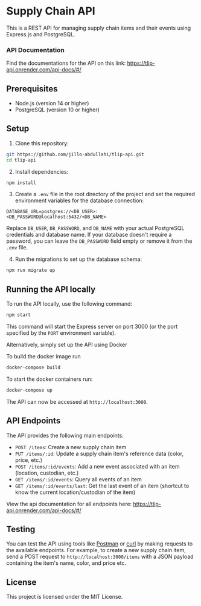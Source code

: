 # Supply Chain API

This is a REST API for managing supply chain items and their events using Express.js and PostgreSQL.

### API Documentation
Find the documentations for the API on this link:
https://tlip-api.onrender.com/api-docs/#/

## Prerequisites

- Node.js (version 14 or higher)
- PostgreSQL (version 10 or higher)

## Setup

1. Clone this repository:

```bash
git https://github.com/jillo-abdullahi/tlip-api.git
cd tlip-api
```

2. Install dependencies:

```bash
npm install
```

3. Create a `.env` file in the root directory of the project and set the required environment variables for the database connection:

```plaintext
DATABASE_URL=postgres://<DB_USER>:<DB_PASSWORD@localhost:5432/<DB_NAME>
```

Replace `DB_USER`, `DB_PASSWORD`, and `DB_NAME` with your actual PostgreSQL credentials and database name. If your database doesn't require a password, you can leave the `DB_PASSWORD` field empty or remove it from the `.env` file.

4. Run the migrations to set up the database schema:

```bash
npm run migrate up
```

## Running the API locally

To run the API locally, use the following command:

```bash
npm start
```

This command will start the Express server on port 3000 (or the port specified by the `PORT` environment variable). 

Alternatively, simply set up the API using Docker

To build the docker image run
```bash
docker-compose build
```

To start the docker containers run:
```bash
docker-compose up
```

The API can now be accessed at `http://localhost:3000`.

## API Endpoints

The API provides the following main endpoints:

- `POST /items`: Create a new supply chain item
- `PUT /items/:id`: Update a supply chain item's reference data (color, price, etc.)
- `POST /items/:id/events`: Add a new event associated with an item (location, custodian, etc.)
- `GET /items/:id/events`: Query all events of an item
- `GET /items/:id/events/last`: Get the last event of an item (shortcut to know the current location/custodian of the item)

View the api documentation for all endpoints here:
https://tlip-api.onrender.com/api-docs/#/

## Testing

You can test the API using tools like [Postman](https://www.postman.com/) or [curl](https://curl.se/) by making requests to the available endpoints. For example, to create a new supply chain item, send a POST request to `http://localhost:3000/items` with a JSON payload containing the item's name, color, and price etc.

## License

This project is licensed under the MIT License.
